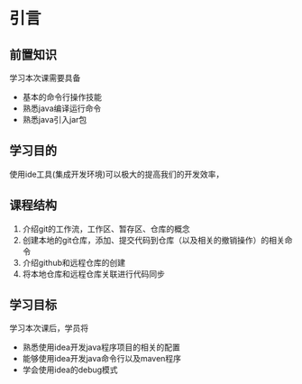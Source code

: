 # 引言

## 前置知识

学习本次课需要具备

- 基本的命令行操作技能
- 熟悉java编译运行命令
- 熟悉java引入jar包

## 学习目的

使用ide工具(集成开发环境)可以极大的提高我们的开发效率，

## 课程结构

1. 介绍git的工作流，工作区、暂存区、仓库的概念
2. 创建本地的git仓库，添加、提交代码到仓库（以及相关的撤销操作）的相关命令
3. 介绍github和远程仓库的创建
4. 将本地仓库和远程仓库关联进行代码同步

## 学习目标

学习本次课后，学员将

* 熟悉使用idea开发java程序项目的相关的配置
* 能够使用idea开发java命令行以及maven程序
* 学会使用idea的debug模式